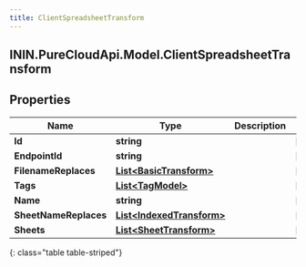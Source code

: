 ```yaml
---
title: ClientSpreadsheetTransform
---
```

## ININ.PureCloudApi.Model.ClientSpreadsheetTransform

## Properties

|Name | Type | Description | Notes|
|------------ | ------------- | ------------- | -------------|
| **Id** | **string** |  | [optional] |
| **EndpointId** | **string** |  | [optional] |
| **FilenameReplaces** | [**List&lt;BasicTransform&gt;**](BasicTransform.html) |  | [optional] |
| **Tags** | [**List&lt;TagModel&gt;**](TagModel.html) |  | [optional] |
| **Name** | **string** |  | [optional] |
| **SheetNameReplaces** | [**List&lt;IndexedTransform&gt;**](IndexedTransform.html) |  | [optional] |
| **Sheets** | [**List&lt;SheetTransform&gt;**](SheetTransform.html) |  | [optional] |
{: class="table table-striped"}


